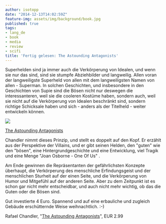 ```yaml
---
author: isotopp
date: "2014-12-13T14:02:59Z"
feature-img: assets/img/background/book.jpg
published: true
tags:
- lang_de
- book
- media
- review
- scifi
title: 'Fertig gelesen: The Astounding Antagonists'
---
```

Superhelden sind ja immer auch die Verkörperung von Idealen, und wenn sie nur das sind, sind sie stumpfe Abziehbilder und langweilig. Allen voran der langweiligste Superheld von allen mit dem langweiligsten Namen von allen - Superman. In solchen Geschichten, und insbesondere in den Geschichten von Supie sind die Bösen nicht nur deswegen die interessanteren, weil sie die cooleren Kostüme haben, sondern auch, weil sie nicht auf die Verkörperung von Idealen beschränkt sind, sondern richtige Schicksale haben und sich - anders als der Titelheld - weiter entwickeln können.

[![](/uploads/2014/12/antagonists.jpg)](https://www.amazon.de/Astounding-Antagonists-English-Rafael-Chandler-ebook/dp/B00OOXZGRQ)

[The Astounding Antagonists](https://www.amazon.de/Astounding-Antagonists-English-Rafael-Chandler-ebook/dp/B00OOXZGRQ)

Chandler nimmt dieses Prinzip, und stellt es doppelt auf den Kopf. Er erzählt aus der Perspektive der Villains, und er gibt seinen Helden, den "guten" wie den "bösen", eine Hintergrundgeschichte und eine Entwicklung, viel Tragik und eine Menge "Joan Osborne - One Of Us" .

Am Ende gewinnen die Repräsentanten der gefährlichsten Konzepte überhaupt, die Verkörperung des menschliche Erfindungsgeist und der menschlichen Sturheit auf der einen Seite, und die Verkörperung von Humor und Mitgefühl auf der anderen Seite. Aber zu dem Zeitpunkt ist es schon gar nicht mehr entscheidbar, und auch nicht mehr wichtig, ob das die Guten oder die Bösen sind.

Gut investierte 4 Euro. Spannend und auf eine erbauliche und zugleich Gebäude erschütternde Weise weihnachtlich. :-)

Rafael Chandler​​​, "[The Astounding Antagonists](https://www.amazon.de/Astounding-Antagonists-English-Rafael-Chandler-ebook/dp/B00OOXZGRQ)", EUR 2.99

